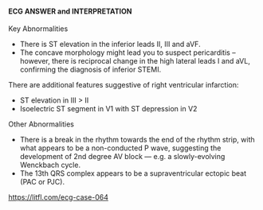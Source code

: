 #### ECG ANSWER and INTERPRETATION

Key Abnormalities
* There is ST elevation in the inferior leads II, III and aVF. 
* The concave morphology might lead you to suspect pericarditis – however, there is reciprocal change in the high lateral leads I and aVL, confirming the diagnosis of inferior STEMI.

There are additional features suggestive of right ventricular infarction:
* ST elevation in III > II 
* Isoelectric ST segment in V1 with ST depression in V2 

Other Abnormalities
* There is a break in the rhythm towards the end of the rhythm strip, with what appears to be a non-conducted P wave, suggesting the development of 2nd degree AV block — e.g. a slowly-evolving Wenckbach cycle. 
* The 13th QRS complex appears to be a supraventricular ectopic beat (PAC or PJC). 

<https://litfl.com/ecg-case-064>
